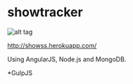 showtracker
===========
![alt tag](https://m1.behance.net/rendition/modules/132485801/disp/c696a4321d15570b50fe0aea2aee8517.png)

http://showss.herokuapp.com/

Using AngularJS, Node.js and MongoDB.



*GulpJS

